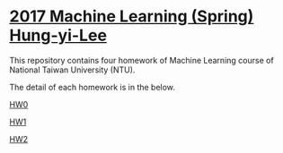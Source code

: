 # [2017 Machine Learning (Spring) Hung-yi-Lee](http://speech.ee.ntu.edu.tw/~tlkagk/courses_ML17.html)

This repository contains four homework of Machine Learning course of National Taiwan University (NTU).

The detail of each homework is in the below.

[HW0](https://github.com/machineCYC/2017MLSpring_Hung-yi-Lee/tree/master/HW0)

[HW1](https://github.com/machineCYC/2017MLSpring_Hung-yi-Lee/tree/master/HW1)

[HW2](https://github.com/machineCYC/2017MLSpring_Hung-yi-Lee/tree/master/HW2)


